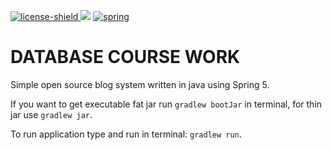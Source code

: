 [license-shield]: https://img.shields.io/badge/License-MIT-red.svg
[java]: https://img.shields.io/badge/Java-16-blue.svg
[spring]: https://img.shields.io/badge/Spring-5-green.svg

[ ![license-shield] ](https://github.com/pi-181/db_course/blob/master/LICENSE)
![](https://img.shields.io/badge/Java-16-blue.svg)
[ ![spring] ](https://spring.io/projects/spring-framework)

# DATABASE COURSE WORK
Simple open source blog system written in java using Spring 5.

If you want to get executable fat jar run `gradlew bootJar` in terminal, 
for thin jar use `gradlew jar`.

To run application type and run in terminal: `gradlew run`.